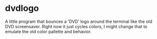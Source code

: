 # dvdlogo
A little program that bounces a 'DVD' logo around the terminal like the old DVD screensaver.
Right now it just cycles colors, I might change that to emulate the old color pallette and behavior.
